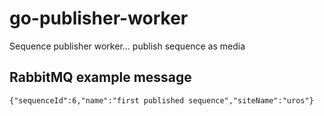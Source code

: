 # go-publisher-worker
Sequence publisher worker... publish sequence as media

## RabbitMQ example message

``
{"sequenceId":6,"name":"first published sequence","siteName":"uros"}
``
